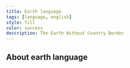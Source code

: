 ```yaml
---
title: Earth language
tags: [language, english]
style: fill
color: success
description: The Earth Without Country Border
---
```


## About earth language

